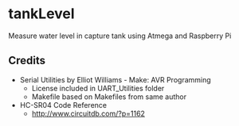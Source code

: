 tankLevel
=========
Measure water level in capture tank using Atmega and Raspberry Pi


Credits
-------
* Serial Utilities by Elliot Williams - Make: AVR Programming
	* License included in UART_Utilities folder
	* Makefile based on Makefiles from same author
* HC-SR04 Code Reference
	* http://www.circuitdb.com/?p=1162
